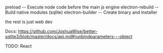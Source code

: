 preload -- Execute node code before the main js engine
electron-rebuild -- Build native modules (sqlite)
electron-builder -- Create binary and installer

the rest is just web dev


Docs:
https://github.com/JoshuaWise/better-sqlite3/blob/master/docs/api.md#runbindparameters---object

TODO:
React

